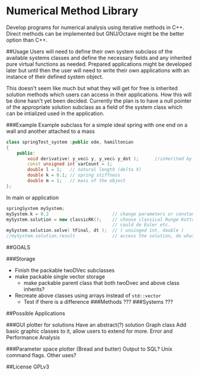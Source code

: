 Numerical Method Library 
============
Develop programs for numerical analysis using iterative methods in C++.  Direct methods can be implemented but GNU/Octave might be the better option than C++.

##Usage
Users will need to define their own system subclass of the available systems classes and define the necessary fields and any inherited pure virtual functions as needed.  Prepared applications might be developed later but until then the user will need to write their own applications with an instance of their defined system object.

This doesn't seem like much but what they will get for free is inherited solution methods which users can access in their applications.  How this will be done hasn't yet been decided.  Currently the plan is to have a null pointer of the appropriate solution subclass as a field of the system class which can be intialized used in the application.

###Example
Example subclass for a simple ideal spring with one end on a wall and another attached to a mass
```CPP
class springTest_system	:public ode, hamiltonian
{
	public:
		void derivative( y_vec& y, y_vec& y_dot );		//inherited by ODE needed for the solution
		const unsigned int varCount = 1;
		double l = 1;	// natural length (delta X)
		double k = 0.1; // spring stiffness
		double m = 1;	// mass of the object
};
```
In main or application
```CPP
springSystem mySystem;
mySystem.k = 0.2						// change parameters or constants
mySystem.solution = new classicRK();	// choose classical Runge Kutta method
										// could do Euler etc.
mySystem.solution.solve( tFinal, dt );	// ( unsinged int, double )
//mySystem.solution.result				// access the solution, do what you want with it
```

##GOALS

###Storage
- Finish the packable twoDVec subclasses 
- make packable single vector storage
	* make packable parent class that both twoDvec and above class inherits?
- Recreate above classes using arrays instead of `std::vector`
	* Test if there is a difference
###Methods 
???
###Systems
???

##Possible Applications

###GUI plotter for solutions
Have an abstract(?) solution Graph class
Add basic graphic classes to it, allow users to extend for more.
Error and Performance Analysis

###Parameter space plotter (Bread and butter)
Output to SQL?
Unix command flags.
Other uses?

##License
GPLv3
